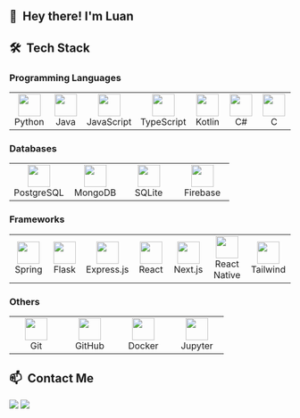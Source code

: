 ## 👋 &nbsp;Hey there! I'm Luan

## 🛠 &nbsp;Tech Stack

<!-- Search icons -->
<!-- https://devicon.dev/ -->

### Programming Languages
<table>
  <tr>
    <td align="center" width="80">
      <img src="https://raw.githubusercontent.com/luanws/devicon/refs/heads/master/icons/python/python-original.svg" height="40"/>
      <br/>Python
    </td>
    <td align="center" width="80">
      <img src="https://raw.githubusercontent.com/luanws/devicon/refs/heads/master/icons/java/java-original.svg" height="40"/>
      <br/>Java
    </td>
    <td align="center" width="80">
      <img src="https://raw.githubusercontent.com/luanws/devicon/refs/heads/master/icons/javascript/javascript-original.svg" height="40"/>
      <br/>JavaScript
    </td>
    <td align="center" width="80">
      <img src="https://raw.githubusercontent.com/luanws/devicon/refs/heads/master/icons/typescript/typescript-original.svg" height="40"/>
      <br/>TypeScript
    </td>
    <td align="center" width="80">
      <img src="https://raw.githubusercontent.com/luanws/devicon/refs/heads/master/icons/kotlin/kotlin-original.svg" height="40"/>
      <br/>Kotlin
    </td>
    <td align="center" width="80">
      <img src="https://raw.githubusercontent.com/luanws/devicon/refs/heads/master/icons/csharp/csharp-original.svg" height="40"/>
      <br/>C#
    </td>
    <td align="center" width="80">
      <img src="https://raw.githubusercontent.com/luanws/devicon/refs/heads/master/icons/c/c-original.svg" height="40"/>
      <br/>C
    </td>
  </tr>
</table>

<!-- ### Other languages
<table>
  <tr>
    <td align="center" width="80">
      <img src="https://raw.githubusercontent.com/luanws/devicon/refs/heads/master/icons/html5/html5-original.svg" height="40"/>
      <br/>HTML
    </td>
    <td align="center" width="80">
      <img src="https://raw.githubusercontent.com/luanws/devicon/refs/heads/master/icons/css3/css3-original.svg" height="40"/>
      <br/>CSS
    </td>
    <td align="center" width="80">
      <img src="https://raw.githubusercontent.com/luanws/devicon/refs/heads/master/icons/markdown/markdown-original.svg" height="40"/>
      <br/>Markdown
    </td>
  </tr>
</table> -->

### Databases
<table>
  <tr>
    <td align="center" width="80">
      <img src="https://raw.githubusercontent.com/luanws/devicon/refs/heads/master/icons/postgresql/postgresql-original.svg" height="40"/>
      <br/>PostgreSQL
    </td>
    <td align="center" width="80">
      <img src="https://raw.githubusercontent.com/luanws/devicon/refs/heads/master/icons/mongodb/mongodb-original.svg" height="40"/>
      <br/>MongoDB
    </td>
    <td align="center" width="80">
      <img src="https://raw.githubusercontent.com/luanws/devicon/refs/heads/master/icons/sqlite/sqlite-original.svg" height="40"/>
      <br/>SQLite
    </td>
    <td align="center" width="80">
      <img src="https://raw.githubusercontent.com/luanws/devicon/refs/heads/master/icons/firebase/firebase-plain.svg" height="40"/>
      <br/>Firebase
    </td>
  </tr>
</table>

### Frameworks
<table>
  <tr>
    <td align="center" width="80">
      <img src="https://raw.githubusercontent.com/luanws/devicon/refs/heads/master/icons/spring/spring-original.svg" height="40"/>
      <br/>Spring
    </td>
    <td align="center" width="80">
      <img src="https://raw.githubusercontent.com/luanws/devicon/refs/heads/master/icons/flask/flask-original.svg" height="40"/>
      <br/>Flask
    </td>
    <td align="center" width="80">
      <img src="https://raw.githubusercontent.com/luanws/devicon/refs/heads/master/icons/express/express-original.svg" height="40"/>
      <br/>Express.js
    </td>
    <td align="center" width="80">
      <img src="https://raw.githubusercontent.com/luanws/devicon/refs/heads/master/icons/react/react-original.svg" height="40"/>
      <br/>React
    </td>
    <td align="center" width="80">
      <img src="https://raw.githubusercontent.com/luanws/devicon/refs/heads/master/icons/nextjs/nextjs-original.svg" height="40"/>
      <br/>Next.js
    </td>
    <td align="center" width="80">
      <img src="https://raw.githubusercontent.com/luanws/devicon/refs/heads/master/icons/react/react-original.svg" height="40"/>
      <br/>React Native
    </td>
    <td align="center" width="80">
      <img src="https://cdn.jsdelivr.net/gh/devicons/devicon@latest/icons/tailwindcss/tailwindcss-original.svg" height="40"/>
      <br/>Tailwind
    </td>
  </tr>
</table>

### Others
<table>
  <tr>
    <td align="center" width="80">
      <img src="https://raw.githubusercontent.com/luanws/devicon/refs/heads/master/icons/git/git-original.svg" height="40"/>
      <br/>Git
    </td>
    <td align="center" width="80">
      <img src="https://raw.githubusercontent.com/luanws/devicon/refs/heads/master/icons/github/github-original.svg" height="40"/>
      <br/>GitHub
    </td>
    <td align="center" width="80">
      <img src="https://raw.githubusercontent.com/luanws/devicon/refs/heads/master/icons/docker/docker-original.svg" height="40"/>
      <br/>Docker
    </td>
    <td align="center" width="80">
      <img src="https://raw.githubusercontent.com/luanws/devicon/refs/heads/master/icons/jupyter/jupyter-original.svg" height="40"/>
      <br/>Jupyter
    </td>
  </tr>
</table>

<!-- ### Operating Systems
<table>
  <tr>
    <td align="center" width="80">
      <img src="https://raw.githubusercontent.com/luanws/devicon/refs/heads/master/icons/linux/linux-original.svg" height="40" alt="Linux"/>
      <br/>Linux
    </td>
    <td align="center" width="80">
      <img src="https://raw.githubusercontent.com/luanws/devicon/refs/heads/master/icons/android/android-original.svg" height="40" alt="Android"/>
      <br/>Android
    </td>
    <td align="center" width="80">
      <img src="https://raw.githubusercontent.com/luanws/devicon/refs/heads/master/icons/windows8/windows8-original.svg" height="40" alt="Windows"/>
      <br/>Windows
    </td>
    <td align="center" width="80">
      <img src="https://cdn.jsdelivr.net/gh/devicons/devicon@latest/icons/chrome/chrome-original.svg" height="40" alt="Web"/>
      <br/>Web
    </td>
  </tr>
</table> -->


<!-- ## GitHub Analytics

<a href="https://github.com/luanws">
    <img height="180em" src="https://github-readme-stats.vercel.app/api?username=luanws&theme=algolia&show_icons=true&count_private=true&include_all_commits=true"/>
    <img height="180em" src="https://github-readme-stats.vercel.app/api/top-langs/?username=luanws&layout=compact&theme=algolia&langs_count=6"/>
</a> -->

## 📫 &nbsp;Contact Me

<a href="https://linkedin.com/in/luanws"><img src="https://img.shields.io/badge/-Luan Silveira-0077B5?style=flat&logo=linkedin&logoColor=white"/></a>
<a href="mailto:luan.w.silveira@gmail.com"><img src="https://img.shields.io/badge/-luan.w.silveira@gmail.com-D14836?style=flat&logo=gmail&logoColor=white"/></a>